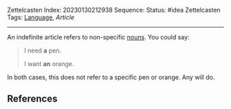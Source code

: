 Zettelcasten Index: 20230130212938
Sequence:
Status: #idea
Zettelcasten Tags: [Language](Language.md), *Article*

---

An indefinite article refers to non-specific [nouns](Noun.md). You could say:

 > 
 > I need **a** pen.
 > 
 > I want **an** orange.

In both cases, this does not refer to a specific pen or orange. Any will do.

## References
